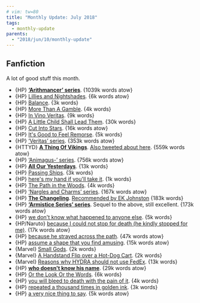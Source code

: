 ```yaml
---
# vim: tw=80
title: "Monthly Update: July 2018"
tags:
  - monthly-update
parents:
  - "2018/jun/10/monthly-update"
---
```


## Fanfiction

A lot of good stuff this month.

 - {HP} **[‘Arithmancer’ series](https://archiveofourown.org/series/993900)**. {1039k words atow}
 - {HP} [Lillies and Nightshades](https://archiveofourown.org/works/13688277). {6k words atow}
 - {HP} [Balance](https://archiveofourown.org/works/824021). {3k words}
 - {HP} [More Than A Gamble](https://archiveofourown.org/works/298847). {4k words}
 - {HP} [In Vino Veritas](https://archiveofourown.org/works/2764607). {9k words}
 - {HP} [A Little Child Shall Lead Them](https://archiveofourown.org/works/14021217). {30k words}
 - {HP} [Cut Into Stars](https://archiveofourown.org/works/13094664). {16k words atow}
 - {HP} [It's Good to Feel Remorse](https://archiveofourown.org/works/2004291). {5k words}
 - {HP} [‘Veritas’ series](https://archiveofourown.org/series/17088). {353k words atow}
 - {HTTYD} **[A Thing Of Vikings](https://archiveofourown.org/works/10408971)**. [Also tweeted about here](https://twitter.com/passcod/status/1007944367321968640). {559k words atow}
 - {HP} [‘Animagus-’ series](https://archiveofourown.org/series/977214). {756k words atow}
 - {HP} **[All Our Yesterdays](https://archiveofourown.org/works/13534089)**. {13k words}
 - {HP} [Passing Ships](https://archiveofourown.org/works/7677997). {3k words}
 - {HP} [here's my hand if you'll take it](https://archiveofourown.org/works/11130468). {1k words}
 - {HP} [The Path in the Woods](https://archiveofourown.org/works/9263768). {4k words}
 - {HP} [‘Nargles and Charms’ series](https://archiveofourown.org/series/29673). {167k words atow}
 - {HP} **[The Changeling](https://archiveofourown.org/works/189189)**. [Recommended by EK Johnston](https://twitter.com/passcod/status/1010857121427013633) {183k words}
 - {HP} **[‘Armistice Series’ series](https://archiveofourown.org/series/766017)**. Sequel to the above, still excellent. {173k words atow}
 - {HP} [we don't know what happened to anyone else](https://archiveofourown.org/works/9636572). {5k words}
 - {HP/Naruto} [because I could not stop for death (he kindly stopped for me)](https://archiveofourown.org/works/12922311). {17k words atow}
 - {HP} [because he strayed across the path](https://archiveofourown.org/works/8517286). {47k words atow}
 - {HP} [assume a shape that you find amusing](https://archiveofourown.org/works/9528002). {15k words atow}
 - {Marvel} [Small Gods](https://archiveofourown.org/works/4976248). {2k words}
 - {Marvel} [A Handstand Flip over a Hot-Dog Cart](https://archiveofourown.org/works/6641941). {2k words}
 - {Marvel} [Reasons why HYDRA should not use FedEx](https://archiveofourown.org/works/7227076). {13k words}
 - {HP} **[who doesn't know his name](https://archiveofourown.org/works/15107627)**. {29k words atow}
 - {HP} [Or the Look Or the Words](https://archiveofourown.org/works/8274067). {6k words}
 - {HP} [you will bleed to death with the pain of it](https://archiveofourown.org/works/3916129). {4k words}
 - {HP} [repeated a thousand times in golden ink](https://archiveofourown.org/works/9484514). {3k words}
 - {HP} [a very nice thing to say](https://archiveofourown.org/works/8167328). {5k words atow}
